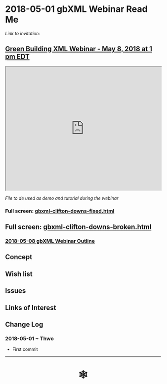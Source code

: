 <span style=display:none; >[You are now in a GitHub source code view - click this link to view Read Me file as a web page](http://www.ladybug.tools/spider/index.html#gbxml-viewer/r13/018-05-08-gbxml-webinar/README.md "View file as a web page." ) </span>

# 2018-05-01 gbXML Webinar Read Me

_Link to invitation:_

## [Green Building XML Webinar - May 8, 2018 at 1 pm EDT]( http://myemail.constantcontact.com/Announcing-a-gbXML-Webinar-on-Tuesday--May-8--2018-at-1-pm-EST.html?soid=1103133034893&aid=ZlDypohgPPc )

<iframe class=iframeReadMe src=http://www.ladybug.tools/spider/gbxml-viewer/r13/018-05-08-gbxml-webinar/gbxml-clifton-downs-fixed.html width=100% height=400px >Iframes are not displayed on github.com</iframe>

_File to de used as demo and tutorial during the webinar_

### Full screen: [gbxml-clifton-downs-fixed.html]( http://www.ladybug.tools/spider/gbxml-viewer/r13/018-05-08-gbxml-webinar/gbxml-clifton-downs-fixed.html )


## Full screen: [gbxml-clifton-downs-broken.html]( http://www.ladybug.tools/spider/gbxml-viewer/r13/018-05-08-gbxml-webinar/gbxml-clifton-downs-broken.html )


### [2018-05-08 gbXML Webinar Outline]( http://www.ladybug.tools/spider/gbxml-viewer/r13/018-05-08-gbxml-webinar/2018-05-01-gbxml-webinar-outline.html )


## Concept



## Wish list



## Issues



## Links of Interest



## Change Log

### 2018-05-01 ~ Thwo

* First commit

***

# <center title="hello!" ><a href=javascript:window.scrollTo(0,0); style=text-decoration:none; > &#x1f578; </a></center>



